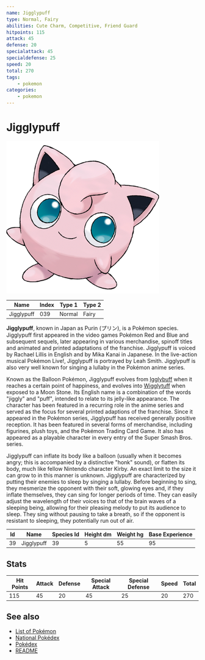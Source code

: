 ```yaml
---
name: Jigglypuff
type: Normal, Fairy
abilities: Cute Charm, Competitive, Friend Guard
hitpoints: 115
attack: 45
defense: 20
specialattack: 45
specialdefense: 25
speed: 20
total: 270
tags:
    - pokemon
categories:
    - pokemon
---
```


# Jigglypuff


![Jigglypuff](images/039.png)

| **Name** | **Index** | **Type 1** | **Type 2** |
|----|----|----|----|
| Jigglypuff | 039 | Normal | Fairy  |

**Jigglypuff**, known in Japan as Purin (&#x30d7;&#x30ea;&#x30f3;), is a Pok&#x00e9;mon species. Jigglypuff first appeared in the video games Pok&#x00e9;mon Red and Blue and subsequent sequels, later appearing in various merchandise, spinoff titles and animated and printed adaptations of the franchise. Jigglypuff is voiced by Rachael Lillis in English and by Mika Kanai in Japanese. In the live-action musical Pok&#x00e9;mon Live!, Jigglypuff is portrayed by Leah Smith. Jigglypuff is also very well known for singing a lullaby in the Pok&#x00e9;mon anime series.

Known as the Balloon Pok&#x00e9;mon, Jigglypuff evolves from [Igglybuff](Igglybuff.md) when it reaches a certain point of happiness, and evolves into [Wigglytuff](Wigglytuff.md) when exposed to a Moon Stone. Its English name is a combination of the words "jiggly" and "puff", intended to relate to its jelly-like appearance. The character has been featured in a recurring role in the anime series and served as the focus for several printed adaptions of the franchise. Since it appeared in the Pok&#x00e9;mon series, Jigglypuff has received generally positive reception. It has been featured in several forms of merchandise, including figurines, plush toys, and the Pok&#x00e9;mon Trading Card Game. It also has appeared as a playable character in every entry of the Super Smash Bros. series.

Jigglypuff can inflate its body like a balloon (usually when it becomes angry; this is accompanied by a distinctive "honk" sound), or flatten its body, much like fellow Nintendo character Kirby. An exact limit to the size it can grow to in this manner is unknown. Jigglypuff are characterized by putting their enemies to sleep by singing a lullaby. Before beginning to sing, they mesmerize the opponent with their soft, glowing eyes and, if they inflate themselves, they can sing for longer periods of time. They can easily adjust the wavelength of their voices to that of the brain waves of a sleeping being, allowing for their pleasing melody to put its audience to sleep. They sing without pausing to take a breath, so if the opponent is resistant to sleeping, they potentially run out of air.



| **Id** | **Name** | **Species Id** | **Height dm** | **Weight hg** | **Base Experience** |
|--------|----------|----------------|------------|------------|---------------------|
| 39 | Jigglypuff | 39 | 5 | 55 | 95 |



## Stats

| **Hit Points** | **Attack** | **Defense** | **Special Attack** | **Special Defense** | **Speed** | **Total** |
|----------------|------------|-------------|--------------------|---------------------|-----------|-----------|
| 115 | 45 | 20 | 45 | 25 | 20 | 270 |

## See also

- [List of Pokémon](../pokemon.md)
- [National Pokédex](../national_pokedex.md)
- [Pokédex](../pokedex.md)
- [README](../README.md)
